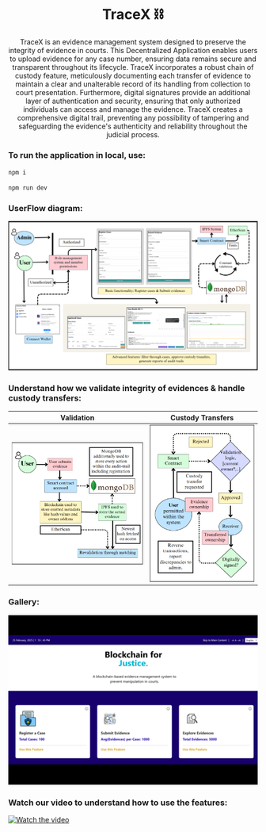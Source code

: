 <div align="center">

# TraceX ⛓️

TraceX is an evidence management system designed to preserve the integrity of evidence in courts. This Decentralized Application enables users to upload evidence for any case number, ensuring data remains secure and transparent throughout its lifecycle.
TraceX incorporates a robust chain of custody feature, meticulously documenting each transfer of evidence to maintain a clear and unalterable record of its handling from collection to court presentation. Furthermore, digital signatures provide an additional layer of authentication and security, ensuring that only authorized individuals can access and manage the evidence.
TraceX creates a comprehensive digital trail, preventing any possibility of tampering and safeguarding the evidence's authenticity and reliability throughout the judicial process.
</div>

### To run the application in local, use: 
```bash
npm i
```
```bash
npm run dev
```
### UserFlow diagram:
![Userflow diagram](assets/userflow.png)

### Understand how we validate integrity of evidences & handle custody transfers:

| Validation | Custody Transfers |
|---------|---------|
| ![validating routes](assets/validations.png) | ![custody transfer routes](assets/transfers.png) |

### Gallery: 
![Gallery gif](assets/gallery.gif)

### Watch our video to understand how to use the features: 
[![Watch the video](https://img.youtube.com/vi/QYnjaIpiTPc/0.jpg)](https://www.youtube.com/watch?v=QYnjaIpiTPc)
